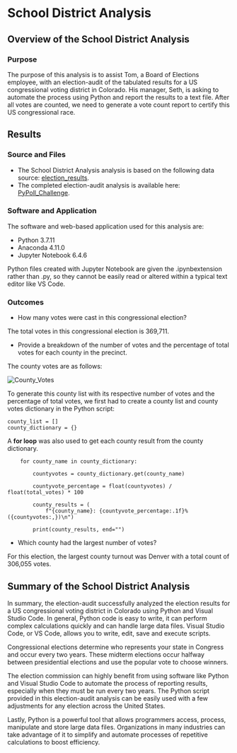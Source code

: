# School District Analysis

## Overview of the School District Analysis

### Purpose
The purpose of this analysis is to assist Tom, a Board of Elections employee, with an election-audit of the tabulated results for a US congressional voting district in Colorado. His manager, Seth, is asking to automate the process using Python and report the results to a text file. After all votes are counted, we need to generate a vote count report to certify this US congressional race.

## Results

### Source and Files
* The School District Analysis analysis is based on the following data source: [election_results](Resources/election_results.csv).
* The completed election-audit analysis is available here: [PyPoll_Challenge](PyPoll_Challenge.py).

### Software and Application
The software and web-based application used for this analysis are:
* Python 3.7.11
* Anaconda 4.11.0
* Jupyter Notebook 6.4.6

Python files created with Jupyter Notebook are given the .ipynbextension rather than .py, so they cannot be easily read or altered within a typical text editor like VS Code.

### Outcomes
* How many votes were cast in this congressional election?

The total votes in this congressional election is 369,711.  

* Provide a breakdown of the number of votes and the percentage of total votes for each county in the precinct.

The county votes are as follows:

![County_Votes](County_Votes.png)

To generate this county list with its respective number of votes and the percentage of total votes, we first had to create a county list and county votes dictionary in the Python script:
```
county_list = []
county_dictionary = {}
```

A **for loop** was also used to get each county result from the county dictionary.
```    
    for county_name in county_dictionary:

        countyvotes = county_dictionary.get(county_name)

        countyvote_percentage = float(countyvotes) / float(total_votes) * 100

        county_results = (
            f"{county_name}: {countyvote_percentage:.1f}% ({countyvotes:,})\n")
        
        print(county_results, end="") 
```

* Which county had the largest number of votes?

For this election, the largest county turnout was Denver with a total count of 306,055 votes.


## Summary of the School District Analysis
In summary, the election-audit successfully analyzed the election results for a US congressional voting district in Colorado using Python and Visual Studio Code. In general, Python code is easy to write, it can perform complex calculations quickly and can handle large data files. Visual Studio Code, or VS Code, allows you to write, edit, save and execute scripts. 

Congressional elections determine who represents your state in Congress and occur every two years. These midterm elections occur halfway between presidential elections and use the popular vote to choose winners.

The election commission can highly benefit from using software like Python and Visual Studio Code to automate the process of reporting results, especially when they must be run every two years. The Python script provided in this election-audit analysis can be easily used with a few adjustments for any election across the United States. 

Lastly, Python is a powerful tool that allows programmers access, process, manipulate and store large data files. Organizations in many industries can take advantage of it to simplify and automate processes of repetitive calculations to boost efficiency.

